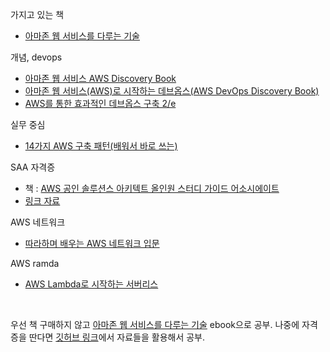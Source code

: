 가지고 있는 책
* [아마존 웹 서비스를 다루는 기술](https://book.naver.com/bookdb/book_detail.nhn?bid=8187056)

개념, devops
* [아마존 웹 서비스 AWS Discovery Book](https://book.naver.com/bookdb/book_detail.nhn?bid=14483604)
* [아마존 웹 서비스(AWS)로 시작하는 데브옵스(AWS DevOps Discovery Book)](https://book.naver.com/bookdb/book_detail.nhn?bid=16385795)
* [AWS를 통한 효과적인 데브옵스 구축 2/e](https://book.naver.com/bookdb/book_detail.nhn?bid=16685125)

실무 중심
* [14가지 AWS 구축 패턴(배워서 바로 쓰는)](https://book.naver.cㅍom/bookdb/book_detail.nhn?bid=16261278)

SAA 자격증
* 책 : [AWS 공인 솔루션스 아키텍트 올인원 스터디 가이드 어소시에이트](https://book.naver.com/bookdb/publisher_review.nhn?bid=16591667)
* [링크 자료](https://github.com/serithemage/AWSCertifiedSolutionsArchitectUnofficialStudyGuide)

AWS 네트워크 
* [따라하며 배우는 AWS 네트워크 입문](https://book.naver.com/bookdb/book_detail.nhn?bid=16850381)

AWS ramda
* [AWS Lambda로 시작하는 서버리스](https://book.naver.com/bookdb/book_detail.nhn?bid=16874322)

<br>

우선 책 구매하지 않고 [아마존 웹 서비스를 다루는 기술](http://pyrasis.com/aws.html) ebook으로 공부.
나중에 자격증을 딴다면 [깃허브 링크](https://github.com/serithemage/AWSCertifiedSolutionsArchitectUnofficialStudyGuide)에서 자료들을 활용해서 공부.  